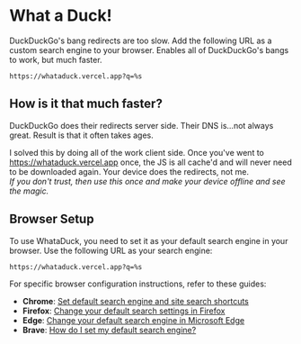 # What a Duck!

DuckDuckGo's bang redirects are too slow. Add the following URL as a custom search engine to your browser. Enables all of DuckDuckGo's bangs to work, but much faster.

```
https://whataduck.vercel.app?q=%s
```

## How is it that much faster?

DuckDuckGo does their redirects server side. Their DNS is...not always great. Result is that it often takes ages.

I solved this by doing all of the work client side. Once you've went to https://whataduck.vercel.app once, the JS is all cache'd and will never need to be downloaded again. Your device does the redirects, not me.  
*If you don't trust, then use this once and make your device offline and see the magic.*

## Browser Setup

To use WhataDuck, you need to set it as your default search engine in your browser. Use the following URL as your search
engine:

```
https://whataduck.vercel.app?q=%s
```

For specific browser configuration instructions, refer to these guides:

- **Chrome**: [Set default search engine and site search shortcuts](https://support.google.com/chrome/answer/95426)
- **Firefox**: [Change your default search settings in Firefox](https://support.mozilla.org/en-US/kb/change-your-default-search-settings-firefox)
- **Edge**: [Change your default search engine in Microsoft Edge](https://support.microsoft.com/en-us/microsoft-edge/change-your-default-search-engine-in-microsoft-edge-cccaf51c-a4df-a43e-8036-d4d2c527a791)
- **Brave**: [How do I set my default search engine?](https://support.brave.com/hc/en-us/articles/360017479752-How-do-I-set-my-default-search-engine)
